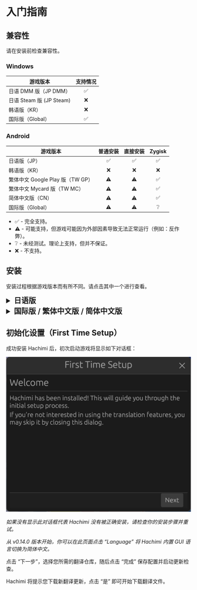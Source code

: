 # 入门指南

## 兼容性

请在安装前检查兼容性。

### Windows
| 游戏版本 | 支持情况 |
| --- | :---: |
| 日语 DMM 版（JP DMM） | ✅ |
| 日语 Steam 版 (JP Steam) | ❌ |
| 韩语版（KR） | ❌ |
| 国际版（Global） | ✅ |

### Android

| 游戏版本 | 普通安装 | 直接安装 | Zygisk |
| --- | :---: | :---: | :---: |
| 日语版（JP） | ✅ | ✅ | ✅ |
| 韩语版（KR） | ❌ | ❌ | ❌ |
| 繁体中文 Google Play 版（TW GP） | ⚠️ | ⚠️ | ✅ |
| 繁体中文 Mycard 版（TW MC） | ⚠️ | ⚠️ | ✅ |
| 简体中文版（CN） | ⚠️ | ⚠️ | ✅ |
| 国际版（Global） | ⚠️ | ⚠️ | ❔ |
- ✅ - 完全支持。
- ⚠️ - 可能支持，但游戏可能因为外部因素导致无法正常运行（例如：反作弊）。
- ❔ - 未经测试。理论上支持，但并不保证。
- ❌ - 不支持。

## 安装

安装过程根据游戏版本而有所不同。请点击其中一个进行查看。

<details>
<summary style="font-size: 20px; font-weight: 600;">日语版</summary>

### Windows

从 v0.13.0 版本开始，Hachimi 目前支持两种不同的安装方法。 **请注意：只能使用一种安装方法，无论使用安装程序还是手动安装，不要同时使用两种安装方法。**

#### 方法1：DotLocal DLL redirection（.local 文件 DLL 重定向）（UnityPlayer.dll）（推荐使用）

::: warning
部分反作弊系统（如 Vanguard）并不喜欢你启用的 DLL 重定向，即使该操作不会直接影响游戏运行。建议在游玩采用 Vanguard 等同类反作弊系统的游戏时，务必提前禁用 DLL 重定向功能。
:::

::: info
游戏在安装完成后无法运行？请定位到游戏的安装路径，右键 `umamusume.exe` 文件，打开属性，转到兼容性选项卡，并打开**禁用全屏优化**。
:::

- **使用安装程序**：从[发布页面](https://github.com/Hachimi-Hachimi/Hachimi/releases)下载最新的`hachimi_installer.exe`，打开它，**在 Target 一栏选择 UnityPlayer.dll **并点击Install。

首次安装时，安装程序可能会向你询问是否开启 DotLocal DLL redirection。点击 OK ，它就会为你启用此功能。**启用后，你必须重新启动你的计算机。**

- **手动安装**
1. 请参阅[这篇文章](https://learn.microsoft.com/zh-cn/windows/win32/dlls/dynamic-link-library-redirection#optional-configure-the-registry)中的“配置注册表”部分去开启DLL重定向，并在完成后重新启动你的计算机。
2. 从[发布页面](https://github.com/Hachimi-Hachimi/Hachimi/releases)下载最新的`hachimi.dll`。
3. 在游戏的安装路径新建一个名为`umamusume.exe.local`的文件夹，将下载好的DLL移动到这里，并将其命名为`UnityPlayer.dll`。
4. 从[Cellar发布页面](https://github.com/Hachimi-Hachimi/Cellar/releases)下载最新的`cellar.dll`。
5. 将其移动至`umamusume.exe.local`并命名为`apphelp.dll`。

::: info
给想玩英雄联盟（LoL）以及无畏契约（Valorant）的玩家的一些提示：当你每次想玩这些游戏时，你都要禁用 DLL 重定向。你可以使用这个程序去快速启用/禁用它：https://github.com/LeadRDRK/DotLocalToggle/releases 运行它，直到它显示已禁用（disabled）DLL 重定向，然后重新启动计算机。
:::

#### 方法2：Plugin shimming（插件兼容适配）（cri_mana_vpx.dll）

::: warning
此方法在最近的更新以后不再有效，请按照下面的指引迁移到方法1。
:::

#### 从方法2迁移到方法1
您可能需要从方法2切换至方法1，但此过程相比反向操作（方法1到方法2只需卸载后重装）更为复杂。

首先需要彻底卸载 Shinmy，删除时请确保其未在后台运行，因为它会在 DMM 关闭后存活最多 30 秒，并可能自我恢复。**最简单的方法是直接使用安装程序**（该程序同时支持卸载功能），它会自动为您清理所有残留文件。  

完成上述操作后，即可正常卸载 Hachimi。

### Android

最简单的方法是使用 [UmaPatcher](https://github.com/LeadRDRK/UmaPatcher)，它会自动帮你修改 apk 文件，建议在使用此功能前，确保未提前安装原版游戏。

*从 v1.0.1 版本开始，UmaPatcher 将支持**简体中文**，以下内容将以简体中文为准。*

::: danger
若您已安装原版游戏，首次安装修改版前必须将其卸载。后续更新时，可直接安装新版修改版而无需卸载。
:::

::: danger
请不要从 APKPure 下载你的 apk，这样会导致一些问题。
:::

1. 从[发布页面](https://github.com/LeadRDRK/UmaPatcher/releases)下载最新的UmaPatcher。
2. 准备一个游戏的安装包，可以是以下几种：
    - **拆分 APK 文件:** 一个基础 APK 文件和其中一个拆分配置 APK（例如 config.arm64_v8a，config.armeabi-v7a 等)，
    请仅选择适合您设备的拆分配置。
    此功能目前仅有日语版使用。
    - **单一 APK 文件**: 一个完整的，未拆分的 APK 文件。
    - **XAPK 文件**: 一个包含拆分后的 APK 文件的 ZIP 压缩包（将扩展名重命名为了 .xapk）。
3. 运行 UmaPatcher 并选择 “普通安装”，并选择你已经准备好的游戏安装包。
4. 点击 “开始补丁” 按钮即可开始进行安装流程。

注意：应用更新后需从第二步开始重新执行安装流程。

#### 对于已经 root 的用户
UmaPatcher 包含 root 安装选项，无需卸载游戏即可使用，且游戏仍可通过任意应用商店正常更新。

游戏安装后，点击主页上方的卡片选择你要安装的游戏（如果需要的话）。然后选择 “直接安装（需要root）” 并点击 “开始补丁” 即可。不需要任何额外的文件。

注意：应用更新后需重新执行安装流程。

#### 手动安装
1. 自行构建或从[发布页面](https://github.com/Hachimi-Hachimi/Hachimi/releases)下载预编译库文件。
2. 提取游戏的APK文件，你也许会用得上[apktool](https://apktool.org/)这个软件。
3. 将`lib`文件夹内的所有文件夹里的`libmain.so`重命名为`libmain_orig.so`。
4. 将代理库文件复制至对应架构文件夹（例如：`libmain-arm64-v8a.so` 应放入 `lib/arm64-v8a`），并将其重命名为 `libmain.so`。
5. 构建APK文件并安装。

</details>

<details>
<summary style="font-size: 20px; font-weight: 600;">国际版 / 繁体中文版 / 简体中文版</summary>

### Windows（仅限国际版）

- **使用安装程序**：从[发布页面](https://github.com/Hachimi-Hachimi/Hachimi-Unity2020/releases)下载最新的`hachimi_installer.exe`，打开它并点击 Install。如果你不知道里面的选项是什么意思，就请不要修改。
-**手动安装**：从[发布页面](https://github.com/Hachimi-Hachimi/Hachimi-Unity2020/releases)下载最新的`hachimi.dll`并将其放在游戏安装目录，并将其重命名为`winhttp.dll``version.dll`或`opengl32.dll`。

### Android

::: warning
Hachimi 必须在有 root 的环境下才能在这些版本上使用。
:::

#### Zygisk

请在[发布页面](https://github.com/Hachimi-Hachimi/Hachimi-Unity2020/releases)下载最新的 Zygisk 模块压缩包并将其安装在 Magisk 或 KernelSU（安装了 Zygisk Next 模块）上。

</details>

## 初始化设置（First Time Setup）
成功安装 Hachimi 后，初次启动游戏将显示如下对话框：

![First Time Setup](/assets/first-time-setup.jpg)

*如果没有显示此对话框代表 Hachimi 没有被正确安装，请检查你的安装步骤并重试。*

*从 v0.14.0 版本开始，你可以在此页面点击 “Language” 将 Hachimi 内置 GUI 语言切换为简体中文。*

点击 “下一步”，选择您所需的翻译仓库，随后点击 “完成” 保存配置并启动更新检查。

Hachimi 将提示您下载新翻译更新，点击 “是” 即可开始下载翻译文件。